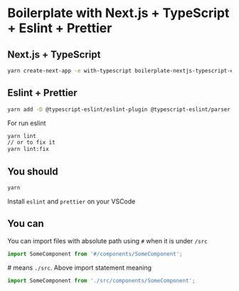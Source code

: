 # Boilerplate with Next.js + TypeScript + Eslint + Prettier

## Next.js + TypeScript

```bash
yarn create-next-app -e with-typescript boilerplate-nextjs-typescript-eslint-prettier
```

## Eslint + Prettier

```bash
yarn add -D @typescript-eslint/eslint-plugin @typescript-eslint/parser eslint eslint-config-airbnb eslint-config-prettier eslint-import-resolver-alias eslint-plugin-import eslint-plugin-jsx-a11y eslint-plugin-prettier eslint-plugin-react eslint-plugin-react-hooks 
```

For run eslint

```bash
yarn lint
// or to fix it
yarn lint:fix
```

## You should

```bash
yarn
```

Install `eslint` and `prettier` on your VSCode

## You can

You can import files with absolute path using `#` when it is under `/src`

```javascript
import SomeComponent from '#/components/SomeComponent';
```

\# means `./src`.
Above import statement meaning

```javascript
import SomeComponent from './src/components/SomeComponent';
```

